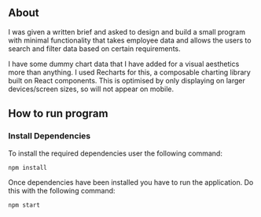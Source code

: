 ## About

I was given a written brief and asked to design and build a small program with minimal functionality that takes employee data and allows the users to search and filter data based on certain requirements.

I have some dummy chart data that I have added for a visual aesthetics more than anything. I used Recharts for this, a composable charting library built on React components. This is optimised by only displaying on larger devices/screen sizes, so will not appear on mobile.

## How to run program

### Install Dependencies

To install the required dependencies user the following command:

`npm install`

Once dependencies have been installed you have to run the application. Do this with the following command:

`npm start`
